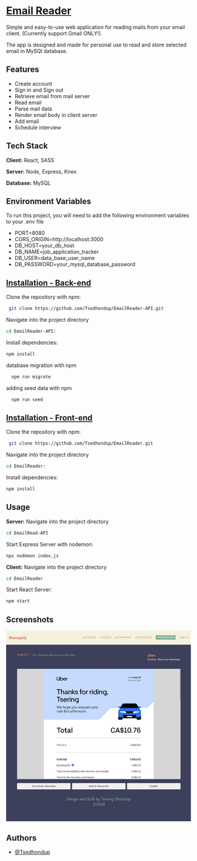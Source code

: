 
# [Email Reader](https://tseringdhondup.netlify.app/) 


Simple and easy-to-use web application for reading mails from your email client. (Currently support Gmail ONLY!). 

The app is designed and made for personal use to read and store selected email in MySQl database.
## Features

- Create account
- Sign in and Sign out
- Retrieve email from mail server
- Read email
- Parse mail data
- Render email body in client server 
- Add email 
- Schedule interview 

## Tech Stack

**Client:** React, SASS

**Server:** Node, Express, Knex

**Database:** MySQL


## Environment Variables

To run this project, you will need to add the following environment variables to your .env file

- PORT=8080
- CORS_ORIGIN=http://localhost:3000 
- DB_HOST=your_db_host
- DB_NAME=job_application_tracker
- DB_USER=data_base_user_name
- DB_PASSWORD=your_mysql_database_password

## [Installation - Back-end](https://github.com/Tsedhondup/EmailReader-API.git)
Clone the repository with npm:

```bash
 git clone https://github.com/Tsedhondup/EmailReader-API.git

```
Navigate into the project directory

```bash
cd EmailReader-API:

```
Install dependencies:
```bash
npm install

```
database migration with npm
```bash
  npm run migrate
```
adding seed data with npm
```bash
  npm run seed
```
## [Installation - Front-end](https://github.com/Tsedhondup/EmailReader.gitr)

Clone the repository with npm:

```bash
 git clone https://github.com/Tsedhondup/EmailReader.git

```
Navigate into the project directory

```bash
cd EmailReader:

```
Install dependencies:
```bash
npm install

```
    
## Usage
**Server:** Navigate into the project directory

```bash
cd EmailRead-API
```
Start Express Server with nodemon:
```bash
npx nodemon index.js
```
**Client:** Navigate into the project directory

```bash
cd EmailReader
```
Start React Server:
```bash
npm start
```
## Screenshots

![App Screenshot](https://raw.githubusercontent.com/Tsedhondup/Portfolio/refs/heads/develop/src/assets/image/job-tracker.jpg)


## Authors

- [@Tsedhondup](https://github.com/Tsedhondup)

